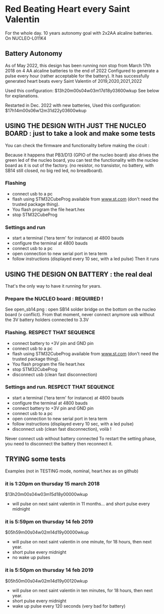 # Red Beating Heart every Saint Valentin
For the whole day. 
10 years autonomy goal with 2x2AA alcaline batteries.
On NUCLEO-L011K4

## Battery Autonomy
As of May 2022, this design has been running non stop from March 17th 2018 on 4 AA alcaline batteries to the end of 2022
Configured to generate a pulse every hour (rather acceptable for the battery).
It has successfully generated heart beats every Saint Valentin of 2019,2020,2021,2022

Used this configuration:
$13h20m00s04w03m17d18y03600wkup
See below for explanations.

Restarted in Dec. 2022 with new batteries, 
Used this configuration:
$17h14m00s06w12m31d22y03600wkup


## USING THE DESIGN WITH JUST THE NUCLEO BOARD : just to take a look and make some tests

You can check the firmware and functionality before making the cicuit : 

Because it happens that PB3/D13 (GPIO of the nucleo board) also drives the green led of the nucleo board, you can test the functionality with the nucleo board as it is out of the factory. 
(no resistor, no transistor, no battery, with SB14 still closed, no big red led, no breadboard).


### Flashing
+ connect usb to a pc
+ flash using STM32CubeProg available from www.st.com 
(don't need the trusted package thing). 
+ You flash program the file heart.hex
+ stop STM32CubeProg
### Settings and run
+ start a terminal ('tera term' for instance) at 4800 bauds 
+ configure the terminal at 4800 bauds 
+ connect usb to a pc 
+ open connection to new serial port in tera term
+ follow instructions (displayed every 10 sec, with a led pulse)
Then it runs




## USING THE DESIGN ON BATTERY : the real deal
That's the only way to have it running for years.

### Prepare the NUCLEO board : REQUIRED ! 
See open_sb14.png : open SB14 solder bridge on the bottom on the nucleo board (v conflict).
From that moment, never connect anymore usb without the 3V battery holders connected to 3.3V

### Flashing. RESPECT THAT SEQUENCE
+ connect battery to +3V pin and GND pin
+ connect usb to a pc
+ flash using STM32CubeProg available from www.st.com 
(don't need the trusted package thing).
+ You flash program the file heart.hex
+ stop STM32CubeProg
+ disconnect usb (clean fast disconnection)

### Settings and run. RESPECT THAT SEQUENCE
+ start a terminal ('tera term' for instance) at 4800 bauds 
+ configure the terminal at 4800 bauds 
+ connect battery to +3V pin and GND pin
+ connect usb to a pc 
+ open connection to new serial port in tera term
+ follow instructions (displayed every 10 sec, with a led pulse)
+ disconnect usb (clean fast disconnection), voilà !

Never connect usb without battery connected
To restart the setting phase, you need to disconnect 
the battery then reconnect it.


## TRYING some tests

Examples (not in TESTING mode, nominal, heart.hex as on github)

### it is 1:20pm on thursday 15 march 2018

$13h20m00s04w03m15d18y00000wkup

+ will pulse on next saint valentin in 11 months... and short pulse every midnight

### it is 5:59pm on thursday 14 feb 2019

$05h59m00s04w02m14d19y00000wkup

+ will pulse on next saint valentin in one minute, for 18 hours, then next year.
+ short pulse every midnight
+ no wake up pulses

### it is 5:50pm on thursday 14 feb 2019

$05h50m00s04w02m14d19y00120wkup

+ will pulse on next saint valentin in ten minutes, for 18 hours, then next year.
+ short pulse every midnight
+ wake up pulse every 120 seconds  (very bad for battery)
